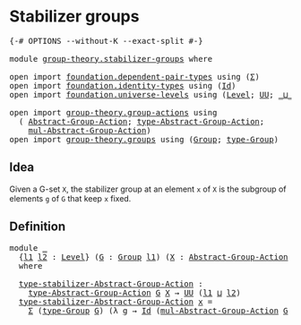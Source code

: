 # Stabilizer groups

<pre class="Agda"><a id="30" class="Symbol">{-#</a> <a id="34" class="Keyword">OPTIONS</a> <a id="42" class="Pragma">--without-K</a> <a id="54" class="Pragma">--exact-split</a> <a id="68" class="Symbol">#-}</a>

<a id="73" class="Keyword">module</a> <a id="80" href="group-theory.stabilizer-groups.html" class="Module">group-theory.stabilizer-groups</a> <a id="111" class="Keyword">where</a>

<a id="118" class="Keyword">open</a> <a id="123" class="Keyword">import</a> <a id="130" href="foundation.dependent-pair-types.html" class="Module">foundation.dependent-pair-types</a> <a id="162" class="Keyword">using</a> <a id="168" class="Symbol">(</a><a id="169" href="foundation-core.dependent-pair-types.html#502" class="Record">Σ</a><a id="170" class="Symbol">)</a>
<a id="172" class="Keyword">open</a> <a id="177" class="Keyword">import</a> <a id="184" href="foundation.identity-types.html" class="Module">foundation.identity-types</a> <a id="210" class="Keyword">using</a> <a id="216" class="Symbol">(</a><a id="217" href="foundation-core.identity-types.html#641" class="Datatype">Id</a><a id="219" class="Symbol">)</a>
<a id="221" class="Keyword">open</a> <a id="226" class="Keyword">import</a> <a id="233" href="foundation.universe-levels.html" class="Module">foundation.universe-levels</a> <a id="260" class="Keyword">using</a> <a id="266" class="Symbol">(</a><a id="267" href="Agda.Primitive.html#597" class="Postulate">Level</a><a id="272" class="Symbol">;</a> <a id="274" href="foundation-core.universe-levels.html#222" class="Primitive">UU</a><a id="276" class="Symbol">;</a> <a id="278" href="Agda.Primitive.html#810" class="Primitive Operator">_⊔_</a><a id="281" class="Symbol">)</a>

<a id="284" class="Keyword">open</a> <a id="289" class="Keyword">import</a> <a id="296" href="group-theory.group-actions.html" class="Module">group-theory.group-actions</a> <a id="323" class="Keyword">using</a>
  <a id="331" class="Symbol">(</a> <a id="333" href="group-theory.group-actions.html#1192" class="Function">Abstract-Group-Action</a><a id="354" class="Symbol">;</a> <a id="356" href="group-theory.group-actions.html#1501" class="Function">type-Abstract-Group-Action</a><a id="382" class="Symbol">;</a>
    <a id="388" href="group-theory.group-actions.html#1980" class="Function">mul-Abstract-Group-Action</a><a id="413" class="Symbol">)</a>
<a id="415" class="Keyword">open</a> <a id="420" class="Keyword">import</a> <a id="427" href="group-theory.groups.html" class="Module">group-theory.groups</a> <a id="447" class="Keyword">using</a> <a id="453" class="Symbol">(</a><a id="454" href="group-theory.groups.html#1961" class="Function">Group</a><a id="459" class="Symbol">;</a> <a id="461" href="group-theory.groups.html#2204" class="Function">type-Group</a><a id="471" class="Symbol">)</a>
</pre>
## Idea

Given a G-set `X`, the stabilizer group at an element `x` of `X` is the subgroup of elements `g` of `G` that keep `x` fixed.

## Definition

<pre class="Agda"><a id="636" class="Keyword">module</a> <a id="643" href="group-theory.stabilizer-groups.html#643" class="Module">_</a>
  <a id="647" class="Symbol">{</a><a id="648" href="group-theory.stabilizer-groups.html#648" class="Bound">l1</a> <a id="651" href="group-theory.stabilizer-groups.html#651" class="Bound">l2</a> <a id="654" class="Symbol">:</a> <a id="656" href="Agda.Primitive.html#597" class="Postulate">Level</a><a id="661" class="Symbol">}</a> <a id="663" class="Symbol">(</a><a id="664" href="group-theory.stabilizer-groups.html#664" class="Bound">G</a> <a id="666" class="Symbol">:</a> <a id="668" href="group-theory.groups.html#1961" class="Function">Group</a> <a id="674" href="group-theory.stabilizer-groups.html#648" class="Bound">l1</a><a id="676" class="Symbol">)</a> <a id="678" class="Symbol">(</a><a id="679" href="group-theory.stabilizer-groups.html#679" class="Bound">X</a> <a id="681" class="Symbol">:</a> <a id="683" href="group-theory.group-actions.html#1192" class="Function">Abstract-Group-Action</a> <a id="705" href="group-theory.stabilizer-groups.html#664" class="Bound">G</a> <a id="707" href="group-theory.stabilizer-groups.html#651" class="Bound">l2</a><a id="709" class="Symbol">)</a>
  <a id="713" class="Keyword">where</a>

  <a id="722" href="group-theory.stabilizer-groups.html#722" class="Function">type-stabilizer-Abstract-Group-Action</a> <a id="760" class="Symbol">:</a>
    <a id="766" href="group-theory.group-actions.html#1501" class="Function">type-Abstract-Group-Action</a> <a id="793" href="group-theory.stabilizer-groups.html#664" class="Bound">G</a> <a id="795" href="group-theory.stabilizer-groups.html#679" class="Bound">X</a> <a id="797" class="Symbol">→</a> <a id="799" href="foundation-core.universe-levels.html#222" class="Primitive">UU</a> <a id="802" class="Symbol">(</a><a id="803" href="group-theory.stabilizer-groups.html#648" class="Bound">l1</a> <a id="806" href="Agda.Primitive.html#810" class="Primitive Operator">⊔</a> <a id="808" href="group-theory.stabilizer-groups.html#651" class="Bound">l2</a><a id="810" class="Symbol">)</a>
  <a id="814" href="group-theory.stabilizer-groups.html#722" class="Function">type-stabilizer-Abstract-Group-Action</a> <a id="852" href="group-theory.stabilizer-groups.html#852" class="Bound">x</a> <a id="854" class="Symbol">=</a>
    <a id="860" href="foundation-core.dependent-pair-types.html#502" class="Record">Σ</a> <a id="862" class="Symbol">(</a><a id="863" href="group-theory.groups.html#2204" class="Function">type-Group</a> <a id="874" href="group-theory.stabilizer-groups.html#664" class="Bound">G</a><a id="875" class="Symbol">)</a> <a id="877" class="Symbol">(λ</a> <a id="880" href="group-theory.stabilizer-groups.html#880" class="Bound">g</a> <a id="882" class="Symbol">→</a> <a id="884" href="foundation-core.identity-types.html#641" class="Datatype">Id</a> <a id="887" class="Symbol">(</a><a id="888" href="group-theory.group-actions.html#1980" class="Function">mul-Abstract-Group-Action</a> <a id="914" href="group-theory.stabilizer-groups.html#664" class="Bound">G</a> <a id="916" href="group-theory.stabilizer-groups.html#679" class="Bound">X</a> <a id="918" href="group-theory.stabilizer-groups.html#880" class="Bound">g</a> <a id="920" href="group-theory.stabilizer-groups.html#852" class="Bound">x</a><a id="921" class="Symbol">)</a> <a id="923" href="group-theory.stabilizer-groups.html#852" class="Bound">x</a><a id="924" class="Symbol">)</a>
</pre>
